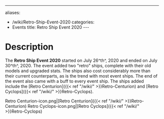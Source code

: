 ---
aliases:
- /wiki/Retro-Ship-Event-2020
categories:
- Events
title: Retro Ship Event 2020
---<div class="TDiv">

# Description

The **Retro Ship Event 2020** started on July 26^th^, 2020 and ended on July 30^th^, 2020. The event added two "retro" ships, complete with their old models and upgraded stats. The ships also cost considerably more than their current counterparts, as is the trend with most event ships. The end of the event also came with a buff to every event ship. The ships added include the [Retro Centurion]({{< ref "/wiki/" >}}Retro-Centurion) and [Retro Cyclops]({{< ref "/wiki/" >}}Retro-Cyclops).

Retro Centurion-icon.png|[Retro Centurion]({{< ref "/wiki/" >}}Retro-Centurion) Retro Cyclops-icon.png|[Retro Cyclops]({{< ref "/wiki/" >}}Retro-Cyclops)

</div>